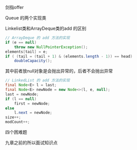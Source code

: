 剑指offer 

Queue 的两个实现类

Linkelist类和ArrayDeque类的add 的区别

```java
// ArrayDeque 的 add 方法的实现 
if (e == null)
    throw new NullPointerException();
elements[tail] = e;
if ( (tail = (tail + 1) & (elements.length - 1)) == head)
    doubleCapacity();
```

其中前者放null对象是会抛出异常的，后者不会抛出异常

```Java
// LinkedList 的 add 方法的实现
final Node<E> l = last;
final Node<E> newNode = new Node<>(l, e, null);
last = newNode;
if (l == null)
    first = newNode;
else
    l.next = newNode;
size++;
modCount++;
```

四个困难题

九章之前的所以面试知识点

